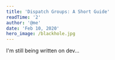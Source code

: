 ```yaml
---
title: 'Dispatch Groups: A Short Guide'
readTime: '2'
author: '@me'
date: 'Feb 10, 2020'
hero_image: /blackhole.jpg
---
```


I'm still being written on dev...